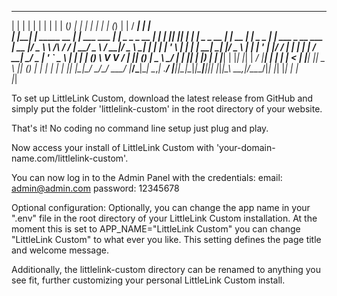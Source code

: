   _    _                 _                   _                   _      _ _   _   _      _      _       _       _____          _                  
 | |  | |               | |                 | |                 | |    (_) | | | | |    | |    (_)     | |     / ____|        | |                 
 | |__| | _____      __ | |_ ___    ___  ___| |_   _   _ _ __   | |     _| |_| |_| | ___| |     _ _ __ | | __ | |    _   _ ___| |_ ___  _ __ ___  
 |  __  |/ _ \ \ /\ / / | __/ _ \  / __|/ _ \ __| | | | | '_ \  | |    | | __| __| |/ _ \ |    | | '_ \| |/ / | |   | | | / __| __/ _ \| '_ ` _ \ 
 | |  | | (_) \ V  V /  | || (_) | \__ \  __/ |_  | |_| | |_) | | |____| | |_| |_| |  __/ |____| | | | |   <  | |___| |_| \__ \ || (_) | | | | | |
 |_|  |_|\___/ \_/\_/    \__\___/  |___/\___|\__|  \__,_| .__/  |______|_|\__|\__|_|\___|______|_|_| |_|_|\_\  \_____\__,_|___/\__\___/|_| |_| |_|
                                                        | |                                                                                       
                                                        |_|                                                                                       

To set up LittleLink Custom, download the latest release from GitHub and simply put the folder 'littlelink-custom' in the root directory of your website.

That's it! No coding no command line setup just plug and play.

Now access your install of LittleLink Custom with 'your-domain-name.com/littlelink-custom'.

You can now log in to the Admin Panel with the credentials:
  email: admin@admin.com
  password: 12345678


Optional configuration:
Optionally, you can change the app name in your ".env" file in the root directory of your LittleLink Custom installation. At the moment this is set to
APP_NAME="LittleLink Custom" you can change "LittleLink Custom" to what ever you like. This setting defines the page title and welcome message.

Additionally, the littlelink-custom directory can be renamed to anything you see fit, further customizing your personal LittleLink Custom install.